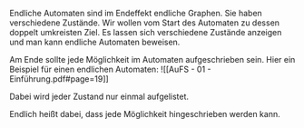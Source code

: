 Endliche Automaten sind im Endeffekt endliche Graphen. 
Sie haben verschiedene Zustände. Wir wollen vom Start des Automaten zu dessen doppelt umkreisten Ziel.
Es lassen sich verschiedene Zustände anzeigen und man kann endliche Automaten beweisen.

Am Ende sollte jede Möglichkeit im Automaten aufgeschrieben sein.
Hier ein Beispiel für einen endlichen Automaten:
![[AuFS - 01 - Einführung.pdf#page=19]]

Dabei wird jeder Zustand nur einmal aufgelistet.

Endlich heißt dabei, dass jede Möglichkeit hingeschrieben werden kann.